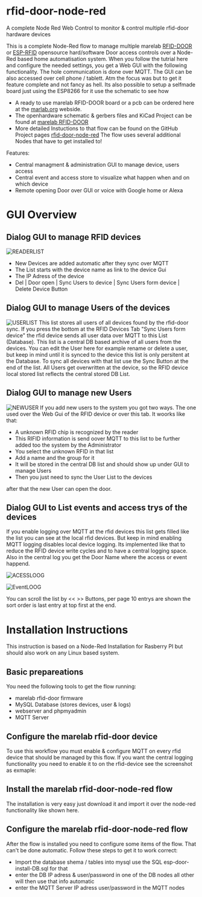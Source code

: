 # rfid-door-node-red
A complete Node Red Web Control to monitor &amp; control multiple rfid-door hardware devices

This is a complete Node-Red flow to manage multiple marelab [RFID-DOOR](https://github.com/marelab/rfid-door) or [ESP-RFID](https://github.com/esprfid/esp-rfid) opensource hard/software Door access controls over a Node-Red based home automatisation system. When you follow the tutrial here and configure the needed settings, you get a Web GUI with the following functionality. The hole communication is done over MQTT. The GUI can be also accessed over cell phone / tablett. Atm the focus was but to get it feature complete and not fancy as hell.
Its also possible to setup a selfmade board just using the ESP8266 for it use the schematic to see how

* A ready to use marelab RFID-DOOR board or a pcb can be ordered here at the [marlab.org](https://www.marelab.org/smart-home-diy/rfid-door-system) webside.
* The openhardware schematic & gerbers files and KiCad Project can be found at [marelab RFID-DOOR](https://github.com/marelab/rfid-door)
* More detailed Instuctions to that flow can be found on the GitHub Project pages [rfid-door-node-red](https://github.com/marelab/rfid-door-node-red)
The flow uses several additional Nodes that have to get installed to!

Features:
* Central managment & administration GUI to manage device, users access
* Central event and access store to visualize what happen when and on which device
* Remote opening Door over GUI or voice with Google home or Alexa 

# GUI Overview 

## Dialog GUI to manage RFID devices
![READERLIST](https://github.com/marelab/rfid-door-node-red/blob/master/images/gui-reader-list.png)

* New Devices are added automatic after they sync over MQTT
* The List starts with the device name as link to the device Gui
* The IP Adress of the device
* Del | Door open | Sync Users to device | Sync Users form device | Delete Device Button



## Dialog GUI to manage Users of the devices
![USERLIST](https://github.com/marelab/rfid-door-node-red/blob/master/images/gui-user-list.png)
This list stores all users of all devices found by the rfid-door sync. If you press the bottom at the RFID Devices Tab "Sync Users form device" the rfid device sends all user data over MQTT to this List (Database). This list is a central DB based archive of all users from the devices. You can edit the User here for example rename or delete a user, but keep in mind until it is synced to the device this list is only persitent at the Database. To sync all devices with that list use the Sync Button at the end of the list. All Users get overwritten at the device, so the RFID device local stored list reflects the central stored DB List. 

## Dialog GUI to manage new Users 
![NEWUSER](https://github.com/marelab/rfid-door-node-red/blob/master/images/gui-unkonwn-user.png)
If you add new users to the system you got two ways. The one used over the Web Gui of the RFID device or over this tab. It woorks like that: 
* A unknown RFID chip is recognized by the reader
* This RIFID information is send oover MQTT to this list to be further added too the system by the Administrator 
* You select the unknown RFID in that list
* Add a name and the group for it 
* It will be stored in the central DB list and should show up under GUI to manage Users
* Then you just need to sync the User List to the devices 

after that the new User can open the door.


## Dialog GUI to List events and access trys of the devices
If you enable logging over MQTT at the rfid devices this list gets filled like the list you can see at the local rfid devices. But keep in mind enabling MQTT logging disables local device logging. Its implemented like that to reduce the RFID device write cycles and to have a central logging space. Also in the central log you get the Door Name where the access or event happend.

![ACESSLOOG](https://github.com/marelab/rfid-door-node-red/blob/master/images/gui-access-log.png)

![EventLOOG](https://github.com/marelab/rfid-door-node-red/blob/master/images/gui-event-log.png)

You can scroll the list by << >> Buttons, per page 10 entrys are shown the sort order is last entry at top first at the end.



# Installation Instructions
This instruction is based on a Node-Red Installation for Rasberry PI but should also work on any Linux based system.

## Basic prepareations
You need the following tools to get the flow running:
- marelab rfid-door firmware 
- MySQL Database (stores devices, user & logs)
- webserver and  phpmyadmin
- MQTT Server

## Configure the marelab rfid-door device
To use this workflow you must enable & configure MQTT on every rfid device that should be managed by this flow. If you want the central logging functionality you need to enable it to on the rfid-device see the screenshot as exmaple:


## Install the marelab rfid-door-node-red flow
The installation is very easy just download it and import it over the node-red functionality like shown here.

## Configure the marelab rfid-door-node-red flow
After the flow is installed you need to configure some items of the flow. That can't be done automatic. Follow these steps to get it to work correct:
* Import the database shema / tables into mysql use the SQL esp-door-install-DB.sql for that
* enter the DB IP adress & user/password in one of the DB nodes all other will then use that info automatic
* enter the MQTT Server IP adress user/password in the MQTT nodes

